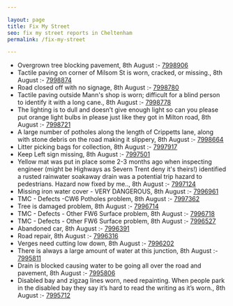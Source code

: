 ```yaml
---

layout: page
title: Fix My Street
seo: fix my street reports in Cheltenham
permalink: /fix-my-street

---
```


<!-- fix_marker starts -->

- Overgrown tree blocking pavement, 8th August :- [7998906](https://www.fixmystreet.com/report/7998906)
- Tactile paving on corner of Milsom St is worn, cracked, or missing., 8th August :- [7998874](https://www.fixmystreet.com/report/7998874)
- Road closed off with no signage, 8th August :- [7998780](https://www.fixmystreet.com/report/7998780)
- Tactile paving outside Mann's shop is worn; difficult for a blind person to identify it with a long cane., 8th August :- [7998778](https://www.fixmystreet.com/report/7998778)
- The lighting is to dull and doesn’t give enough light so can you please put orange light bulbs in please just like they got in Milton road, 8th August :- [7998721](https://www.fixmystreet.com/report/7998721)
- A large number of potholes along the length of Crippetts lane, along with stone debris on the road making it slippery, 8th August :- [7998664](https://www.fixmystreet.com/report/7998664)
- Litter picking bags for collection, 8th August :- [7997917](https://www.fixmystreet.com/report/7997917)
- Keep Left sign missing, 8th August :- [7997501](https://www.fixmystreet.com/report/7997501)
- Yellow mat was put in place some 2-3 months ago when inspecting engineer (might be Highways as Severn Trent deny it's theirs!) identified a rusted rainwater soakaway drain was a potential trip hazard to pedestrians. Hazard now fixed by me.., 8th August :- [7997124](https://www.fixmystreet.com/report/7997124)
- Missing iron water cover - VERY DANGEROUS, 8th August :- [7996961](https://www.fixmystreet.com/report/7996961)
- TMC - Defects -CW6 Potholes  problem, 8th August :- [7997362](https://www.fixmystreet.com/report/7997362)
- Tree is damaged problem, 8th August :- [7996714](https://www.fixmystreet.com/report/7996714)
- TMC - Defects - Other FW6  Surface problem, 8th August :- [7996718](https://www.fixmystreet.com/report/7996718)
- TMC - Defects - Other FW6  Surface problem, 8th August :- [7996527](https://www.fixmystreet.com/report/7996527)
- Abandoned car, 8th August :- [7996391](https://www.fixmystreet.com/report/7996391)
- Road repair, 8th August :- [7996316](https://www.fixmystreet.com/report/7996316)
- Verges need cutting low down, 8th August :- [7996202](https://www.fixmystreet.com/report/7996202)
- There is always a large amount of water at this junction, 8th August :- [7995811](https://www.fixmystreet.com/report/7995811)
- Drain is blocked causing water to be going all over the road and pavement, 8th August :- [7995806](https://www.fixmystreet.com/report/7995806)
- Disabled bay and zigzag lines worn, need repainting. When people park in the disabled bay they say it’s hard to read the writing as it’s worn., 8th August :- [7995712](https://www.fixmystreet.com/report/7995712)

<!-- fix_marker ends -->